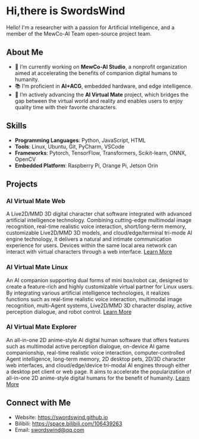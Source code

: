 # Hi,there is SwordsWind
Hello! I'm a researcher with a passion for Artificial Intelligence, and a member of the MewCo-AI Team open-source project team.

## About Me
- 💼 I’m currently working on **MewCo-AI Studio**, a nonprofit organization aimed at accelerating the benefits of companion digital humans to humanity.
- 📚 I’m proficient in **AI+ACG**, embedded hardware, and edge intelligence.
- 🚀 I’m actively advancing the **AI Virtual Mate** project, which bridges the gap between the virtual world and reality and enables users to enjoy quality time with their favorite characters.

## Skills
- **Programming Languages**: Python, JavaScript, HTML
- **Tools**: Linux, Ubuntu, Git, PyCharm, VSCode
- **Frameworks**: Pytorch, TensorFlow, Transformers, Scikit-learn, ONNX, OpenCV
- **Embedded Platform**: Raspberry Pi, Orange Pi, Jetson Orin

## Projects
### AI Virtual Mate Web
A Live2D/MMD 3D digital character chat software integrated with advanced artificial intelligence technology. Combining cutting-edge multimodal image recognition, real-time realistic voice interaction, short/long-term memory, customizable Live2D/MMD 3D models, and cloud/edge/terminal tri-mode AI engine technology, it delivers a natural and intimate communication experience for users. Devices within the same local area network can interact with virtual characters through a web interface. [Learn More](https://github.com/swordswind/ai_virtual_mate_web)
### AI Virtual Mate Linux
An AI companion supporting dual forms of mini box/robot car, designed to create a feature-rich and highly customizable virtual partner for Linux users. By integrating various artificial intelligence technologies, it realizes functions such as real-time realistic voice interaction, multimodal image recognition, multi-Agent systems, Live2D/MMD 3D character display, active perception dialogue, and robot control. [Learn More](https://github.com/swordswind/ai_virtual_mate_linux)
### AI Virtual Mate Explorer
An all-in-one 2D anime-style AI digital human software that offers features such as multimodal active perception dialogue, on-device AI game companionship, real-time realistic voice interaction, computer-controlled Agent intelligence, long-term memory, 2D desktop pets, 2D/3D character web interfaces, and cloud/edge/device tri-modal AI engines through either a desktop pet client or web page. It aims to accelerate the popularization of all-in-one 2D anime-style digital humans for the benefit of humanity. [Learn More](https://swordswind.github.io/2024/09/12/mateexp/)

## Connect with Me
- Website: https://swordswind.github.io
- Bilibili: https://space.bilibili.com/106439263
- Email: swordswind@qq.com

